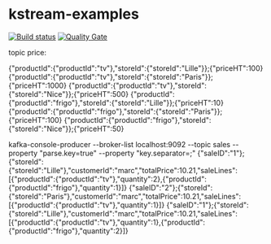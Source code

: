 # kstream-examples

[![Build status](https://travis-ci.org/GuillaumeWaignier/kstream-examples.svg?branch=master)](https://travis-ci.org/GuillaumeWaignier/kstream-examples) [![Quality Gate](https://sonarcloud.io/api/project_badges/measure?project=org.ianitrix.kstream.example%3Akstream-examples&metric=alert_status)](https://sonarcloud.io/dashboard/index/org.ianitrix.kstream:kstream-examples)


topic price:



{"productId":{"productId":"tv"},"storeId":{"storeId":"Lille"}};{"priceHT":100}
{"productId":{"productId":"tv"},"storeId":{"storeId":"Paris"}};{"priceHT":1000}
{"productId":{"productId":"tv"},"storeId":{"storeId":"Nice"}};{"priceHT":500}
{"productId":{"productId":"frigo"},"storeId":{"storeId":"Lille"}};{"priceHT":10}
{"productId":{"productId":"frigo"},"storeId":{"storeId":"Paris"}};{"priceHT":100}
{"productId":{"productId":"frigo"},"storeId":{"storeId":"Nice"}};{"priceHT":50}


kafka-console-producer  --broker-list localhost:9092 --topic sales --property "parse.key=true"  --property "key.separator=;"
{"saleID":"1"};{"storeId":{"storeId":"Lille"},"customerId":"marc","totalPrice":10.21,"saleLines":[{"productId":{"productId":"tv"},"quantity":2},{"productId":{"productId":"frigo"},"quantity":1}]}
{"saleID":"2"};{"storeId":{"storeId":"Paris"},"customerId":"marc","totalPrice":10.21,"saleLines":[{"productId":{"productId":"tv"},"quantity":1}]}
{"saleID":"1"};{"storeId":{"storeId":"Lille"},"customerId":"marc","totalPrice":10.21,"saleLines":[{"productId":{"productId":"tv"},"quantity":1},{"productId":{"productId":"frigo"},"quantity":2}]}

